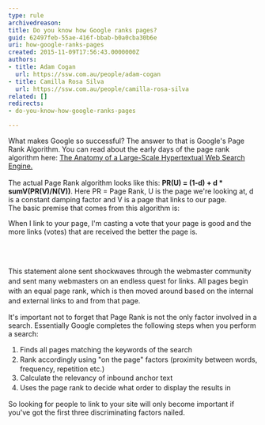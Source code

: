 ```yaml
---
type: rule
archivedreason: 
title: Do you know how Google ranks pages?
guid: 62497feb-55ae-416f-bbab-b0a0cba30b6e
uri: how-google-ranks-pages
created: 2015-11-09T17:56:43.0000000Z
authors:
- title: Adam Cogan
  url: https://ssw.com.au/people/adam-cogan
- title: Camilla Rosa Silva
  url: https://ssw.com.au/people/camilla-rosa-silva
related: []
redirects:
- do-you-know-how-google-ranks-pages

---
```



<h4 style="margin&#58;15px 0px 0px;font-family&#58;verdana, sans-serif;font-size&#58;12px;color&#58;#000000;line-height&#58;21px;"></h4>What makes Google so successful?&#160;The answer to that is Google's Page Rank Algorithm. You can read about the early days of the page rank algorithm here&#58;&#160;<a href="http&#58;//infolab.stanford.edu/~backrub/google.html">The Anatomy of a Large-Scale Hypertextual Web Search Engine.</a><div><br>The actual Page Rank algorithm looks like this&#58;&#160;<b>PR(U) = (1-d) + d * sumV(PR(V)/N(V))</b>.&#160;Here PR = Page Rank, U is the page we're looking at, d is a constant damping factor and V is a page that links to our page.<br>The basic premise that comes from this algorithm is&#58;<br></div><p class="ssw15-rteElement-GreyBox">When I link to your page, I'm casting a vote that your page is good and the more links (votes) that are received the better the page is.​<br></p>
<br><excerpt class='endintro'></excerpt><br>
<p>​​<span style="line-height&#58;20px;">This statement alone sent shockwaves through the webmaster community and sent many webmasters on an endless quest for links. All pages begin with an equal page rank, which is then moved around based on the internal and external links to and from that page.</span></p>It's important not to forget that Page Rank is not the only factor involved in a search. Essentially Google completes the following steps when you perform a search&#58;<br><ol><li><span style="line-height&#58;20px;">Finds all pages matching the keywords of the search</span><br></li><li><span style="line-height&#58;20px;">Rank accordingly using &quot;on the page&quot; factors (proximity between words, frequency, repetition etc.)</span><br></li><li><span style="line-height&#58;20px;">Calculate the relevancy of&#160;inbound anchor text</span><br></li><li><span style="line-height&#58;20px;">Uses the page rank to decide what order to display the results in</span><br></li></ol>So looking for people to link to your site will only become important if you've got the first three discriminating factors nailed.<br>


